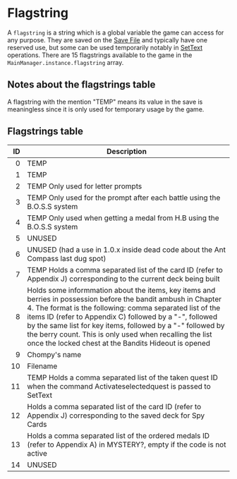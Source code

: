 # Flagstring

A `flagstring` is a string which is a global variable the game can access for any purpose. They are saved on the [Save File](../Save%20File.md) and typically have one reserved use, but some can be used temporarily notably in [SetText](../SetText/SetText.md) operations. There are 15 flagstrings available to the game in the `MainManager.instance.flagstring` array.

## Notes about the flagstrings table

A flagstring with the mention "TEMP" means its value in the save is meaningless since it is only used for temporary usage by the game.

## Flagstrings table

|ID|Description|
|--:|-----------|
|0|TEMP|
|1|TEMP|
|2|TEMP Only used for letter prompts|
|3|TEMP Only used for the prompt after each battle using the B.O.S.S system|
|4|TEMP Only used when getting a medal from H.B using the B.O.S.S system|
|5|UNUSED|
|6|UNUSED (had a use in 1.0.x inside dead code about the Ant Compass last dug spot)|
|7|TEMP Holds a comma separated list of the card ID (refer to Appendix J) corresponding to the current deck being built|
|8|Holds some informmation about the items, key items and berries in possession before the bandit ambush in Chapter 4. The format is the following: comma separated list of the items ID (refer to Appendix C) followed by a "-", followed by the same list for key items, followed by a "-" followed by the berry count. This is only used when recalling the list once the locked chest at the Bandits Hideout is opened|
|9|Chompy's name|
|10|Filename|
|11|TEMP Holds a comma separated list of the taken quest ID when the command Activateselectedquest is passed to SetText|
|12|Holds a comma separated list of the card ID (refer to Appendix J) corresponding to the saved deck for Spy Cards|
|13|Holds a comma separated list of the ordered medals ID (refer to Appendix A) in MYSTERY?, empty if the code is not active|
|14|UNUSED|
